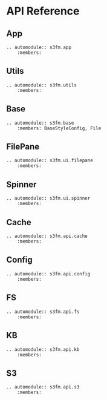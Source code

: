 # API Reference

## App

```{eval-rst}
.. automodule:: s3fm.app
    :members:
```

## Utils

```{eval-rst}
.. automodule:: s3fm.utils
    :members:
```

## Base

```{eval-rst}
.. automodule:: s3fm.base
    :members: BaseStyleConfig, File
```

## FilePane

```{eval-rst}
.. automodule:: s3fm.ui.filepane
    :members:
```

## Spinner

```{eval-rst}
.. automodule:: s3fm.ui.spinner
    :members:
```

## Cache

```{eval-rst}
.. automodule:: s3fm.api.cache
    :members:
```

## Config

```{eval-rst}
.. automodule:: s3fm.api.config
    :members:
```

## FS

```{eval-rst}
.. automodule:: s3fm.api.fs
    :members:
```

## KB

```{eval-rst}
.. automodule:: s3fm.api.kb
    :members:
```

## S3

```{eval-rst}
.. automodule:: s3fm.api.s3
    :members:
```
